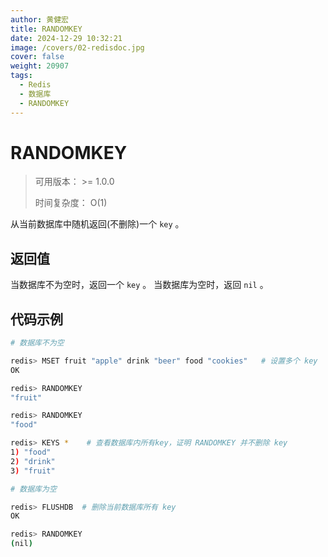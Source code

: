 ```yaml
---
author: 黄健宏
title: RANDOMKEY
date: 2024-12-29 10:32:21
image: /covers/02-redisdoc.jpg
cover: false
weight: 20907
tags:
  - Redis
  - 数据库
  - RANDOMKEY
---
```


# RANDOMKEY

> 可用版本： >= 1.0.0
> 
> 时间复杂度： O(1)

从当前数据库中随机返回(不删除)一个 `key` 。

## 返回值

当数据库不为空时，返回一个 `key` 。 当数据库为空时，返回 `nil` 。

## 代码示例

```bash
# 数据库不为空

redis> MSET fruit "apple" drink "beer" food "cookies"   # 设置多个 key
OK

redis> RANDOMKEY
"fruit"

redis> RANDOMKEY
"food"

redis> KEYS *    # 查看数据库内所有key，证明 RANDOMKEY 并不删除 key
1) "food"
2) "drink"
3) "fruit"

# 数据库为空

redis> FLUSHDB  # 删除当前数据库所有 key
OK

redis> RANDOMKEY
(nil)
```

